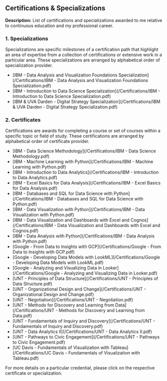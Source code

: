 ## Certifications & Specializations

**Description:** List of certifications and specializations awarded to me relative to continuous education and my professional career.

### 1. Specializations

Specializations are specific milestones of a certification path that highlight an area of expertise from a collection of certifications or extensive work in a particular area. These specializations are arranged by alphabetical order of specialization provider. 

- [IBM - Data Analysis and Visualization Foundations Specialization](/Certifications/IBM - Data Analysis and Visualization Foundations Specialization.pdf)
- [IBM - Introduction to Data Science Specialization](/Certifications/IBM - Introduction to Data Science Specialization.pdf)
- [IBM & UVA Darden - Digital Strategy Specialization](/Certifications/IBM & UVA Darden - Digital Strategy Specialization.pdf)

### 2. Certificates

Certifications are awards for completing a course or set of courses within a specific topic or field of study. These certifications are arranged by alphabetical order of certificate provider.

- [IBM - Data Science Methodology](/Certifications/IBM - Data Science Methodology.pdf)
- [IBM - Machine Learning with Python](/Certifications/IBM  - Machine Learning with Python.pdf)
- [IBM - Introduction to Data Analytics](/Certifications/IBM - Introduction to Data Analytics.pdf)
- [IBM - Excel Basics for Data Analysis](/Certifications/IBM - Excel Basics for Data Analysis.pdf)
- [IBM - Databases and SQL for Data Science with Python](/Certifications/IBM - Databases and SQL for Data Science with Python.pdf)
- [IBM - Data Visualization with Python](/Certifications/IBM - Data Visualization with Python.pdf)
- [IBM - Data Visualization  and Dashboards with Excel and Cognos](/Certifications/IBM - Data Visualization  and Dashboards with Excel and Cognos.pdf)
- [IBM - Data Analysis with Python](/Certifications/IBM - Data Analysis with Python.pdf)
- [Google - From Data to Insights with GCP](/Certifications/Google - From Data to Insights with GCP.pdf)
- [Google - Developing Data Models with LookML](/Certifications/Google - Developing Data Models with LookML.pdf)
- [Google - Analyzing and Visualizing Data in Looker](/Certifications/Google - Analyzing and Visualizing Data in Looker.pdf)
- [UNT - Principles of Data Structure](/Certifications/UNT - Principles of Data Structure.pdf)
- [UNT - Organizational Design and Change](/Certifications/UNT - Organizational Design and Change.pdf)
- [UNT - Negotiation](/Certifications/UNT - Negotiation.pdf)
- [UNT - Methods for Discovery and Learning from Data](/Certifications/UNT - Methods for Discovery and Learning from Data.pdf)
- [UNT - Fundamentals of Inquiry and Discovery](/Certifications/UNT - Fundamentals of Inquiry and Discovery.pdf)
- [UNT - Data Analytics II](/Certifications/UNT - Data Analytics II.pdf)
- [UNT - Pathways to Civic Engagement](/Certifications/UNT - Pathways to Civic Engagement.pdf)
- [UC Davis - Fundamentals of Visualization with Tableau](/Certifications/UC Davis - Fundamentals of Visualization with Tableau.pdf)

For more details on a particular credential, please click on the respective certificate or specialization.
